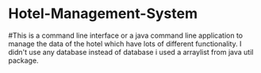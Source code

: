 # Hotel-Management-System
#This is a command line interface or a java command line application to manage the data of the hotel which have lots of different functionality. I didn't use any database instead of database i used a arraylist from java util package.
